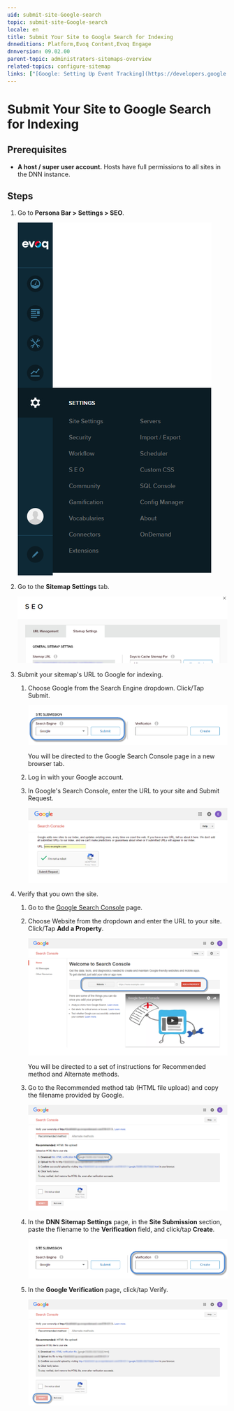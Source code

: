 ```yaml
---
uid: submit-site-Google-search
topic: submit-site-Google-search
locale: en
title: Submit Your Site to Google Search for Indexing
dnneditions: Platform,Evoq Content,Evoq Engage
dnnversion: 09.02.00
parent-topic: administrators-sitemaps-overview
related-topics: configure-sitemap
links: ["[Google: Setting Up Event Tracking](https://developers.google.com/analytics/devguides/collection/gajs/eventTrackerGuide)"]
---
```


# Submit Your Site to Google Search for Indexing

## Prerequisites

*   **A host / super user account.** Hosts have full permissions to all sites in the DNN instance.

## Steps

1.  Go to **Persona Bar \> Settings \> SEO**.

    ![Persona Bar > Settings > SEO](/images/scr-pbar-host-Settings-E91.png)

2.  Go to the **Sitemap Settings** tab.



    ![SEO Sitemap settings](/images/scr-SEO-SiteMapSettings-TitleGeneral-E90.png)



3.  Submit your sitemap's URL to Google for indexing.
    1.  Choose Google from the Search Engine dropdown. Click/Tap Submit.



        ![Site Submission > Search Engine](/images/scr-SEO-SiteMapSettings-Submission-SearchEngine-E90.png)



        You will be directed to the Google Search Console page in a new browser tab.

    2.  Log in with your Google account.
    3.  In Google's Search Console, enter the URL to your site and Submit Request.



        ![Site URL Submission](/images/scr-GoogleSearchConsoleSubmitURL-small.png)



4.  Verify that you own the site.
    1.  Go to the [Google Search Console](https://search.google.com/search-console) page.
    2.  Choose Website from the dropdown and enter the URL to your site. Click/Tap **Add a Property**.



        ![Site URL Submission](/images/scr-GoogleSearchConsoleSubmitURL-big.png)



        You will be directed to a set of instructions for Recommended method and Alternate methods.

    3.  Go to the Recommended method tab (HTML file upload) and copy the filename provided by Google.



        ![Site URL Submission](/images/scr-GoogleSearchConsole-VerificationFile.png)



    4.  In the **DNN Sitemap Settings** page, in the **Site Submission** section, paste the filename to the **Verification** field, and click/tap **Create**.



        ![Site Submission > Verification](/images/scr-SEO-SiteMapSettings-Submission-Verification-E90.png)



    5.  In the **Google Verification** page, click/tap Verify.



        ![Site URL Submission](/images/scr-GoogleSearchConsole-Verify.png)
